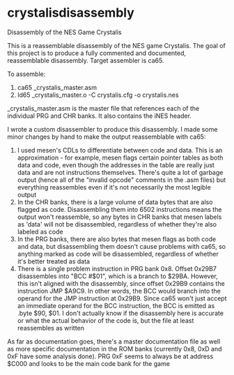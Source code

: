 # crystalisdisassembly
Disassembly of the NES Game Crystalis

This is a reassemblable disassembly of the NES game Crystalis. The goal of this project is to produce a fully commented and documented, reassemblable disassembly. Target assembler is ca65.

To assemble:

  1. ca65 _crystalis_master.asm
  2. ld65 _crystalis_master.o -C crystalis.cfg -o crystalis.nes

_crystalis_master.asm is the master file that references each of the individual PRG and CHR banks. It also contains the iNES header.

I wrote a custom disassembler to produce this disassembly. I made some minor changes by hand to make the output reassemblable with ca65:
  1. I used mesen's CDLs to differentiate between code and data. This is an approximation - for example, mesen flags certain pointer tables as both data and code, even though the addresses in the table are really just data and are not instructions themselves. There's quite a lot of garbage output (hence all of the "invalid opcode" comments in the .asm files) but everything reassembles even if it's not necessarily the most legible output
  2. In the CHR banks, there is a large volume of data bytes that are also flagged as code. Disassembling them into 6502 instructions means the output won't reassemble, so any bytes in CHR banks that mesen labels as 'data' will not be disassembled, regardless of whether they're also labeled as code
  3. In the PRG banks, there are also bytes that mesen flags as both code and data, but disassembling them doesn't cause problems with ca65, so anything marked as code will be disassembled, regardless of whether it's better treated as data
  4. There is a single problem instruction in PRG bank 0x8. Offset 0x29B7 disassembles into "BCC #$01", which is a branch to $29BA. However, this isn't aligned with the disassembly, since offset 0x29B9 contains the instruction JMP $A9C9. In other words, the BCC would branch into the operand for the JMP instruction at 0x29B9. Since ca65 won't just accept an immediate operand for the BCC instruction, the BCC is emitted as .byte $90, $01. I don't actually know if the disassembly here is accurate or what the actual behavior of the code is, but the file at least reassembles as written

As far as documentation goes, there's a master documentation file as well as more specific documentation in the ROM banks (currently 0x8, 0xD and 0xF have some analysis done). PRG 0xF seems to always be at address $C000 and looks to be the main code bank for the game

